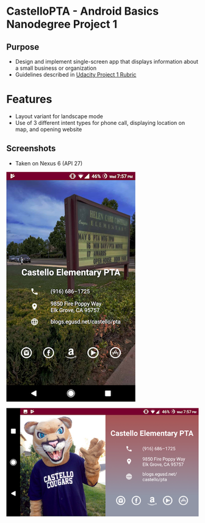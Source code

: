 # CastelloPTA - Android Basics Nanodegree Project 1
## Purpose
- Design and implement single-screen app that displays information about a small business or organization
- Guidelines described in [Udacity Project 1 Rubric](docs/Project_1_Rubric.pdf)

# Features
- Layout variant for landscape mode
- Use of 3 different intent types for phone call, displaying location on map, and opening website

## Screenshots
- Taken on Nexus 6 (API 27)


![ScreenShot](/docs/portrait_screen2.png)

![ScreenShot](docs/landscape_screen2.png)

